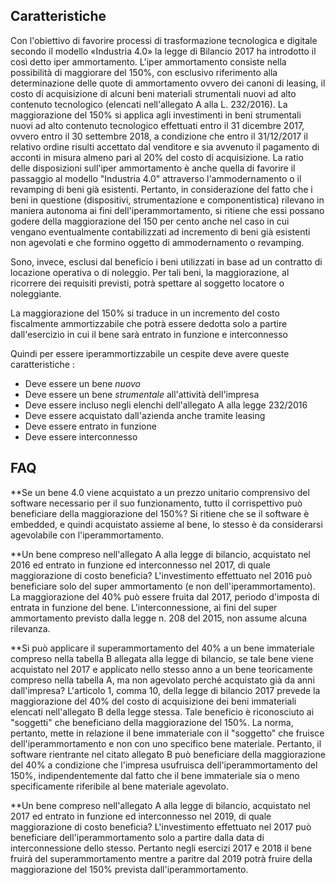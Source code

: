 ## Caratteristiche

Con l'obiettivo di favorire processi di trasformazione tecnologica e digitale secondo il modello «Industria 4.0» la legge di Bilancio 2017 ha introdotto il così detto iper ammortamento.
L'iper ammortamento consiste nella possibilità di maggiorare del 150%, con esclusivo riferimento alla determinazione delle quote di ammortamento ovvero dei canoni di leasing, il costo di acquisizione di alcuni beni materiali strumentali nuovi ad alto contenuto tecnologico (elencati nell'allegato A alla L. 232/2016). La maggiorazione del 150% si applica agli investimenti in beni strumentali nuovi ad alto contenuto tecnologico effettuati entro il 31 dicembre 2017, ovvero entro il 30 settembre 2018, a condizione che entro il 31/12/2017 il relativo ordine risulti accettato dal venditore e sia avvenuto il pagamento di acconti in misura almeno pari al 20% del costo di acquisizione.
La ratio delle disposizioni sull'iper ammortamento è anche quella di favorire il passaggio al modello "Industria 4.0" attraverso l'ammodernamento o il revamping di beni già esistenti. Pertanto, in considerazione del fatto che i beni in questione (dispositivi, strumentazione e componentistica) rilevano in maniera autonoma ai fini dell'iperammortamento, si ritiene che essi possano godere della maggiorazione del 150 per cento anche nel caso in cui vengano eventualmente contabilizzati ad incremento di beni già esistenti non agevolati e che formino oggetto di ammodernamento o revamping.
	
Sono, invece, esclusi dal beneficio i beni utilizzati in base ad un contratto di locazione operativa o di noleggio. Per tali beni, la maggiorazione, al ricorrere dei requisiti previsti, potrà spettare al soggetto locatore o noleggiante.

La maggiorazione del 150% si traduce in un incremento del costo fiscalmente ammortizzabile che potrà essere dedotta solo a partire dall'esercizio in cui il bene sarà entrato in funzione e interconnesso

Quindi per essere iperammortizzabile un cespite deve avere queste caratteristiche : 
 * Deve essere un bene _nuovo_
 * Deve essere un bene _strumentale_ all'attività dell'impresa
 * Deve essere incluso negli elenchi dell'allegato A alla legge 232/2016
 * Deve essere acquistato dall'azienda anche tramite leasing
 * Deve essere entrato in funzione
 * Deve essere interconnesso


## FAQ

**Se un bene 4.0 viene acquistato a un prezzo unitario comprensivo del software necessario per il suo funzionamento, tutto il corrispettivo può beneficiare della maggiorazione del 150%?
Si ritiene che se il software è embedded, e quindi acquistato assieme al bene, lo stesso è da considerarsi agevolabile con l'iperammortamento.

**Un bene compreso nell'allegato A alla legge di bilancio, acquistato nel 2016 ed entrato in funzione ed interconnesso nel 2017, di quale maggiorazione di costo beneficia?
L'investimento effettuato nel 2016 può beneficiare solo del super ammortamento (e non dell'iperammortamento). La maggiorazione del 40% può essere fruita dal 2017, periodo d'imposta di entrata in funzione del bene. L'interconnessione, ai fini del super ammortamento previsto dalla legge n. 208 del 2015, non assume alcuna rilevanza.

**Si può applicare il superammortamento del 40% a un bene immateriale compreso nella tabella B allegata alla legge di bilancio, se tale bene viene acquistato nel 2017 e applicato nello stesso anno a un bene teoricamente compreso nella tabella A, ma non agevolato perché acquistato già da anni dall'impresa?
L'articolo 1, comma 10, della legge di bilancio 2017 prevede la maggiorazione del 40% del costo di acquisizione dei beni immateriali elencati nell'allegato B della legge stessa. Tale beneficio è riconosciuto ai "soggetti" che beneficiano della maggiorazione del 150%. La norma, pertanto, mette in relazione il bene immateriale con il "soggetto" che fruisce dell'iperammortamento e non con uno specifico bene materiale. Pertanto, il software rientrante nel citato allegato B può beneficiare della maggiorazione del 40% a condizione che l'impresa usufruisca dell'iperammortamento del 150%, indipendentemente dal fatto che il bene immateriale sia o meno specificamente riferibile al bene materiale agevolato.

**Un bene compreso nell'allegato A alla legge di bilancio, acquistato nel 2017 ed entrato in funzione ed interconnesso nel 2019, di quale maggiorazione di costo beneficia?
L'investimento effettuato nel 2017 può beneficiare  dell'iperammortamento solo a partire dalla data di interconnessione dello stesso. Pertanto negli esercizi 2017 e 2018 il bene fruirà del superammortamento mentre a paritre dal 2019 potrà fruire della maggiorazione del 150% prevista dall'iperammortamento.
